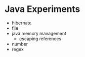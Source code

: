 # Java Experiments

- hibernate
- file
- java memory management
  - escaping references
- number
- regex
